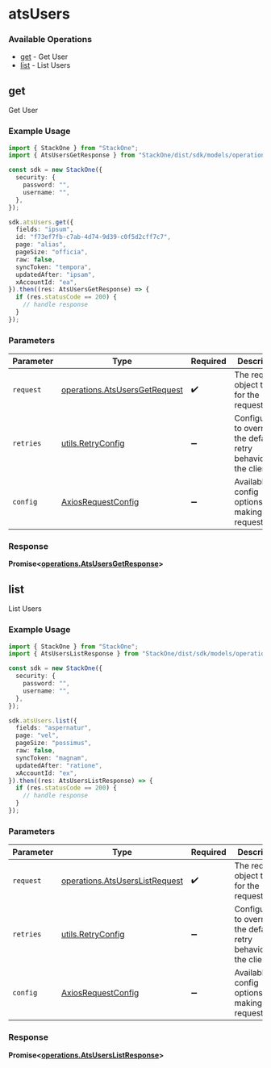 # atsUsers

### Available Operations

* [get](#get) - Get User
* [list](#list) - List Users

## get

Get User

### Example Usage

```typescript
import { StackOne } from "StackOne";
import { AtsUsersGetResponse } from "StackOne/dist/sdk/models/operations";

const sdk = new StackOne({
  security: {
    password: "",
    username: "",
  },
});

sdk.atsUsers.get({
  fields: "ipsum",
  id: "f73ef7fb-c7ab-4d74-9d39-c0f5d2cff7c7",
  page: "alias",
  pageSize: "officia",
  raw: false,
  syncToken: "tempora",
  updatedAfter: "ipsam",
  xAccountId: "ea",
}).then((res: AtsUsersGetResponse) => {
  if (res.statusCode == 200) {
    // handle response
  }
});
```

### Parameters

| Parameter                                                                      | Type                                                                           | Required                                                                       | Description                                                                    |
| ------------------------------------------------------------------------------ | ------------------------------------------------------------------------------ | ------------------------------------------------------------------------------ | ------------------------------------------------------------------------------ |
| `request`                                                                      | [operations.AtsUsersGetRequest](../../models/operations/atsusersgetrequest.md) | :heavy_check_mark:                                                             | The request object to use for the request.                                     |
| `retries`                                                                      | [utils.RetryConfig](../../models/utils/retryconfig.md)                         | :heavy_minus_sign:                                                             | Configuration to override the default retry behavior of the client.            |
| `config`                                                                       | [AxiosRequestConfig](https://axios-http.com/docs/req_config)                   | :heavy_minus_sign:                                                             | Available config options for making requests.                                  |


### Response

**Promise<[operations.AtsUsersGetResponse](../../models/operations/atsusersgetresponse.md)>**


## list

List Users

### Example Usage

```typescript
import { StackOne } from "StackOne";
import { AtsUsersListResponse } from "StackOne/dist/sdk/models/operations";

const sdk = new StackOne({
  security: {
    password: "",
    username: "",
  },
});

sdk.atsUsers.list({
  fields: "aspernatur",
  page: "vel",
  pageSize: "possimus",
  raw: false,
  syncToken: "magnam",
  updatedAfter: "ratione",
  xAccountId: "ex",
}).then((res: AtsUsersListResponse) => {
  if (res.statusCode == 200) {
    // handle response
  }
});
```

### Parameters

| Parameter                                                                        | Type                                                                             | Required                                                                         | Description                                                                      |
| -------------------------------------------------------------------------------- | -------------------------------------------------------------------------------- | -------------------------------------------------------------------------------- | -------------------------------------------------------------------------------- |
| `request`                                                                        | [operations.AtsUsersListRequest](../../models/operations/atsuserslistrequest.md) | :heavy_check_mark:                                                               | The request object to use for the request.                                       |
| `retries`                                                                        | [utils.RetryConfig](../../models/utils/retryconfig.md)                           | :heavy_minus_sign:                                                               | Configuration to override the default retry behavior of the client.              |
| `config`                                                                         | [AxiosRequestConfig](https://axios-http.com/docs/req_config)                     | :heavy_minus_sign:                                                               | Available config options for making requests.                                    |


### Response

**Promise<[operations.AtsUsersListResponse](../../models/operations/atsuserslistresponse.md)>**

